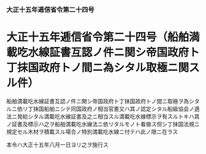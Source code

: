 ### 大正十五年逓信省令第二十四号  
# 大正十五年逓信省令第二十四号（船舶満載吃水線証書互認ノ件ニ関シ帝国政府ト丁抹国政府トノ間ニ為シタル取極ニ関スル件）  
  
船舶満載吃水線証書互認ノ件ニ関シ帝国政府ト丁抹国政府トノ間ニ取極ヲ為シタルニ依リ丁抹国船舶ニシテ同国政府ノ相当官憲又ハ其ノ認定シタル船級協会ノ適法ニ発給シタル満載吃水線証書及之ニ相当スル満載吃水線標示ヲ有スルトキハ其ノ証書及標示ハ之ヲ船舶満載吃水線法ニ依リタルモノト看做ス但シ丁抹国法規ニ規定セル木材ヲ積載スル場合ノ特別満載吃水線ニ付テハ此ノ限ニ在ラス  
  
本令ハ大正十五年八月一日ヨリ之ヲ施行ス  
  
